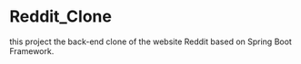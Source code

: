 # Reddit_Clone
this project the back-end clone of the website Reddit based on Spring Boot Framework.

